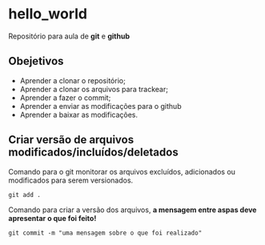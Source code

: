 # hello_world
Repositório para aula de  **git** e **github**

## Obejetivos

* Aprender a clonar o repositório;
* Aprender a clonar os arquivos para trackear;
* Aprender a fazer o commit;
* Aprender a enviar as modificações para o github
* Aprender a baixar as modificações.

## Criar versão de arquivos modificados/incluídos/deletados

Comando para o git monitorar os arquivos excluídos, adicionados ou modificados para serem versionados.

```git
git add .
```

Comando para criar a versão dos arquivos, **a mensagem entre aspas deve apresentar o que foi feito!**

```git
git commit -m "uma mensagem sobre o que foi realizado"
```